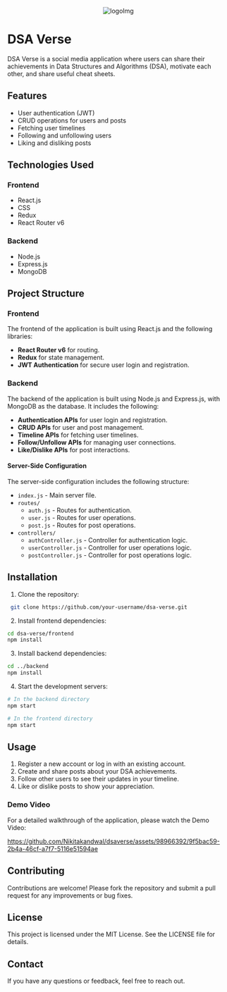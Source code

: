<p align="center">
  <img src="https://github.com/Nikitakandwal/dsaverse/assets/98966392/52aa7654-87bd-41a7-9bd1-0f4439f5ce49" alt="logoImg" />
</p>

# DSA Verse

DSA Verse is a social media application where users can share their achievements in Data Structures and Algorithms (DSA), motivate each other, and share useful cheat sheets. 

## Features

- User authentication (JWT)
- CRUD operations for users and posts
- Fetching user timelines
- Following and unfollowing users
- Liking and disliking posts

## Technologies Used

### Frontend

- React.js
- CSS
- Redux
- React Router v6

### Backend

- Node.js
- Express.js
- MongoDB

## Project Structure

### Frontend

The frontend of the application is built using React.js and the following libraries:

- **React Router v6** for routing.
- **Redux** for state management.
- **JWT Authentication** for secure user login and registration.

### Backend

The backend of the application is built using Node.js and Express.js, with MongoDB as the database. It includes the following:

- **Authentication APIs** for user login and registration.
- **CRUD APIs** for user and post management.
- **Timeline APIs** for fetching user timelines.
- **Follow/Unfollow APIs** for managing user connections.
- **Like/Dislike APIs** for post interactions.

#### Server-Side Configuration

The server-side configuration includes the following structure:

- `index.js` - Main server file.
- `routes/`
  - `auth.js` - Routes for authentication.
  - `user.js` - Routes for user operations.
  - `post.js` - Routes for post operations.
- `controllers/`
  - `authController.js` - Controller for authentication logic.
  - `userController.js` - Controller for user operations logic.
  - `postController.js` - Controller for post operations logic.

## Installation

1. Clone the repository:
  ```bash
   git clone https://github.com/your-username/dsa-verse.git
   ```

2. Install frontend dependencies:

  ```bash
  cd dsa-verse/frontend
  npm install
  ```
3. Install backend dependencies:

  ```bash
  cd ../backend
  npm install
  ```
4. Start the development servers:
  ```bash
  # In the backend directory
  npm start

  # In the frontend directory
  npm start
  ```

## Usage
1. Register a new account or log in with an existing account.
2. Create and share posts about your DSA achievements.
3. Follow other users to see their updates in your timeline.
4. Like or dislike posts to show your appreciation.


### Demo Video

For a detailed walkthrough of the application, please watch the Demo Video: 

https://github.com/Nikitakandwal/dsaverse/assets/98966392/9f5bac59-2b4a-46cf-a7f7-5116e51594ae



## Contributing
Contributions are welcome! Please fork the repository and submit a pull request for any improvements or bug fixes.

## License
This project is licensed under the MIT License. See the LICENSE file for details.

## Contact
If you have any questions or feedback, feel free to reach out.
   
